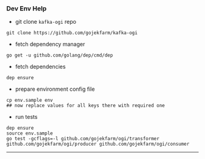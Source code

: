 
### Dev Env Help


* git clone `kafka-ogi` repo

```
git clone https://github.com/gojekfarm/kafka-ogi
```


* fetch dependency manager

```
go get -u github.com/golang/dep/cmd/dep
```

* fetch dependencies

```
dep ensure
```

* prepare environment config file

```
cp env.sample env
## now replace values for all keys there with required one
```

* run tests

```
dep ensure
source env.sample
go test -gcflags=-l github.com/gojekfarm/ogi/transformer github.com/gojekfarm/ogi/producer github.com/gojekfarm/ogi/consumer
```

---
